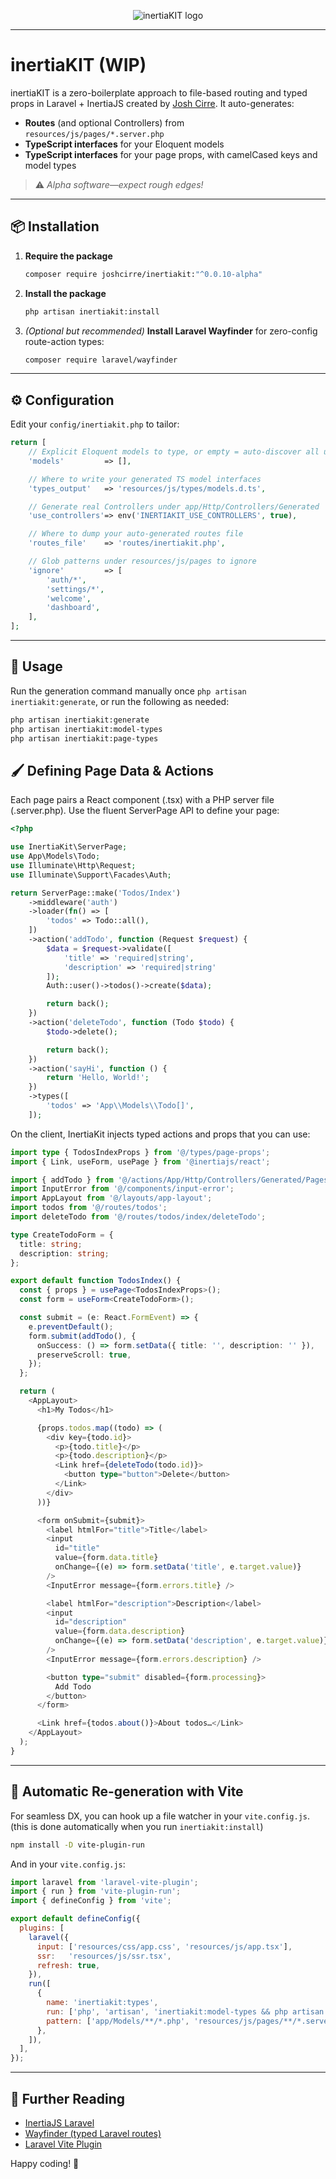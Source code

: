 <p align="center">
  <img src="https://github.com/user-attachments/assets/98e1a015-11f1-4365-bffb-002e3879debc" alt="inertiaKIT logo" />
</p>

---

# inertiaKIT (WIP)

inertiaKIT is a zero-boilerplate approach to file-based routing and typed props in Laravel + InertiaJS created by [Josh Cirre](https://joshcirre.com).
It auto-generates:

- **Routes** (and optional Controllers) from `resources/js/pages/*.server.php`
- **TypeScript interfaces** for your Eloquent models
- **TypeScript interfaces** for your page props, with camelCased keys and model types

> ⚠️ _Alpha software—expect rough edges!_

---

## 📦 Installation

1. **Require the package**
   ```bash
   composer require joshcirre/inertiakit:"^0.0.10-alpha"
   ```

2. **Install the package**
   ```bash
   php artisan inertiakit:install
   ```

3. _(Optional but recommended)_ **Install Laravel Wayfinder** for zero-config route-action types:
   ```bash
   composer require laravel/wayfinder
   ```

---

## ⚙️ Configuration

Edit your `config/inertiakit.php` to tailor:

```php
return [
    // Explicit Eloquent models to type, or empty = auto-discover all under app/Models
    'models'         => [],

    // Where to write your generated TS model interfaces
    'types_output'   => 'resources/js/types/models.d.ts',

    // Generate real Controllers under app/Http/Controllers/Generated
    'use_controllers'=> env('INERTIAKIT_USE_CONTROLLERS', true),

    // Where to dump your auto-generated routes file
    'routes_file'    => 'routes/inertiakit.php',

    // Glob patterns under resources/js/pages to ignore
    'ignore'         => [
        'auth/*',
        'settings/*',
        'welcome',
        'dashboard',
    ],
];
```

---

## 🚀 Usage

Run the generation command manually once `php artisan inertiakit:generate`, or run the following as needed:

```bash
php artisan inertiakit:generate
php artisan inertiakit:model-types
php artisan inertiakit:page-types
```

## 🖌️ Defining Page Data & Actions

Each page pairs a React component (.tsx) with a PHP server file (.server.php). Use the fluent ServerPage API to define your page:

```php
<?php

use InertiaKit\ServerPage;
use App\Models\Todo;
use Illuminate\Http\Request;
use Illuminate\Support\Facades\Auth;

return ServerPage::make('Todos/Index')
    ->middleware('auth')
    ->loader(fn() => [
        'todos' => Todo::all(),
    ])
    ->action('addTodo', function (Request $request) {
        $data = $request->validate([
            'title' => 'required|string', 
            'description' => 'required|string'
        ]);
        Auth::user()->todos()->create($data);

        return back();
    })
    ->action('deleteTodo', function (Todo $todo) {
        $todo->delete();

        return back();
    })
    ->action('sayHi', function () {
        return 'Hello, World!';
    })
    ->types([
        'todos' => 'App\\Models\\Todo[]',
    ]);
```

On the client, InertiaKit injects typed actions and props that you can use:

```ts
import type { TodosIndexProps } from '@/types/page-props';
import { Link, useForm, usePage } from '@inertiajs/react';

import { addTodo } from '@/actions/App/Http/Controllers/Generated/Pages/TodosIndexController';
import InputError from '@/components/input-error';
import AppLayout from '@/layouts/app-layout';
import todos from '@/routes/todos';
import deleteTodo from '@/routes/todos/index/deleteTodo';

type CreateTodoForm = {
  title: string;
  description: string;
};

export default function TodosIndex() {
  const { props } = usePage<TodosIndexProps>();
  const form = useForm<CreateTodoForm>();

  const submit = (e: React.FormEvent) => {
    e.preventDefault();
    form.submit(addTodo(), {
      onSuccess: () => form.setData({ title: '', description: '' }),
      preserveScroll: true,
    });
  };

  return (
    <AppLayout>
      <h1>My Todos</h1>

      {props.todos.map((todo) => (
        <div key={todo.id}>
          <p>{todo.title}</p>
          <p>{todo.description}</p>
          <Link href={deleteTodo(todo.id)}>
            <button type="button">Delete</button>
          </Link>
        </div>
      ))}

      <form onSubmit={submit}>
        <label htmlFor="title">Title</label>
        <input
          id="title"
          value={form.data.title}
          onChange={(e) => form.setData('title', e.target.value)}
        />
        <InputError message={form.errors.title} />

        <label htmlFor="description">Description</label>
        <input
          id="description"
          value={form.data.description}
          onChange={(e) => form.setData('description', e.target.value)}
        />
        <InputError message={form.errors.description} />

        <button type="submit" disabled={form.processing}>
          Add Todo
        </button>
      </form>

      <Link href={todos.about()}>About todos…</Link>
    </AppLayout>
  );
}
```

---

## 🔄 Automatic Re-generation with Vite

For seamless DX, you can hook up a file watcher in your `vite.config.js`. (this is done automatically when you run `inertiakit:install`)

```bash
npm install -D vite-plugin-run
```

And in your `vite.config.js`:

```js
import laravel from 'laravel-vite-plugin';
import { run } from 'vite-plugin-run';
import { defineConfig } from 'vite';

export default defineConfig({
  plugins: [
    laravel({
      input: ['resources/css/app.css', 'resources/js/app.tsx'],
      ssr:   'resources/js/ssr.tsx',
      refresh: true,
    }),
    run([
      {
        name: 'inertiakit:types',
        run: ['php', 'artisan', 'inertiakit:model-types && php artisan inertiakit:page-types'],
        pattern: ['app/Models/**/*.php', 'resources/js/pages/**/*.server.php'],
      },
    ]),
  ],
});
```

---

## 📖 Further Reading

- [InertiaJS Laravel](https://inertiajs.com/server-side-setup)
- [Wayfinder (typed Laravel routes)](https://github.com/tighten/wayfinder)
- [Laravel Vite Plugin](https://github.com/laravel/vite-plugin)

Happy coding! 🎉
